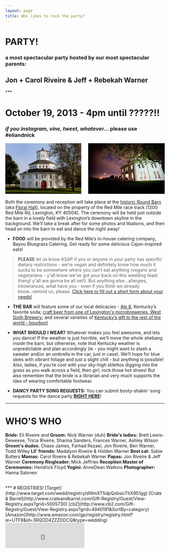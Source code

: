 ```yaml
---
layout: page
title: Who likes to rock the party?
---
```


# PARTY!
### a most spectacular party hosted by our most spectacular parents:
<h2 class="sparkle">Jon + Carol Riveire &amp; Jeff + Rebekah Warner
</h2>
***

# October 19, 2013 - 4pm until ?????!!
### *if you instagram, vine, tweet, whatever...* __please use #eliandnick__

![Floral Hall](/public/images/roundbarn.png)

Both the ceremony and reception will take place at the [historic Round Barn](http://www.theredmile.com/redmile/our-track/virtual-tour/round-barn) (aka [Floral Hall](http://www.nps.gov/nr/travel/lexington/flo.htm)), located on the property of the Red Mile race track (1200 Red Mile Rd, Lexington, KY 40504). The ceremony will be held just outside the barn in a lovely field with Lexington’s downtown skyline in the background. We’ll take a break after for some photos and libations, and then head on into the barn to eat and dance the night away!


* __FOOD__ will be provided by the Red Mile’s in-house catering company, Bayou Bluegrass Catering. Get ready for some delicious Cajun-inspired eats!
> __PLEASE__ let us know ASAP if you or anyone in your party has specific dietary restrictions - we’re vegan and definitely
> know how much it sucks to be somewhere where you can’t eat anything (vegans and vegetarians - y'all know we've got your back on this wedding feast thang! y'all are gonna be all set!). But anything else...allergies, intolerances, what have you - even if you think we already know...remind us,
> please. [Click here to fill out a short form about your needs!](https://docs.google.com/forms/d/1xijIxX8u_KMS4HHNuonFYEjLrXo4Rp-0Mb_KqjEbHfY/viewform)

* __THE BAR__ will feature some of our local delicacies - [Ale 8](http://en.wikipedia.org/wiki/Ale-8-One), Kentucky’s favorite soda; [craft beer from one of Lexington's microbreweries, West Sixth Brewery](http://www.craftbeer.com/featured-brewery/west-sixth-brewing-company); and several varieties of [Kentucky’s gift to the rest of the world - bourbon!](http://en.wikipedia.org/wiki/Bourbon_whiskey)

* __WHAT SHOULD I WEAR?__
Whatever makes you feel awesome, and lets you dance! If the weather is just horrible, we’ll move the whole shebang inside the barn, but otherwise, note that Kentucky weather is unpredictable and plan accordingly (ie - you might want to stash a sweater and/or an umbrella in the car, just in case). We’ll hope for blue skies with vibrant foliage and just a slight chill - but anything is possible! Also, ladies, if you’re cool with your sky-high stilettos digging into the grass as you walk across a field, then girl, rock those hot shoes! But also remember that the bride is a librarian and very much supports the idea of wearing comfortable footwear.

* __DANCY PARTY SONG REQUESTS:__
You can submit booty-shakin' song requests for the dance party [__RIGHT HERE__](https://docs.google.com/forms/d/1gRWS1Tq05aKgqhNKMSdVZyEexFCqHIZ7Ep4yYwHhsSc/viewform)!

***
# WHO'S WHO
__Bride:__ Eli Riveire _and_ __Groom:__ Nick Warner (duh)
__Bride's ladies:__ Brett Lewis-Deweese, Tricia Riveire, Shanna Sanders, Frances Warner, Ashley Wilson
__Groom's dudes:__ Chase James, Farhad Rezaei, Jon Riveire, Ben Warner, Todd Willey
__Lil' friends:__ Madalynn Riveire & Holden Warner
__Best cat:__ Sabie Butters
__Mamas:__ Carol Riveire & Rebekah Warner
__Papas:__ Jon Riveire & Jeff Warner
__Ceremony Ringleader:__ Mick Jeffries
__Reception Master of Ceremonies:__ Hendrick Floyd
__Yogini:__ AnneDean Watkins
__Photographer:__ Hanna Salonen

<br>
***
# REGISTRIES!
[Target](http://www.target.com/wedd/registry/dWmXT5dpQxbsicThX951gg)
[Crate & Barrel](http://www.crateandbarrel.com/Gift-Registry/Guest/View-Registry.aspx?grid=5005730)
[cb2](http://www.cb2.com/Gift-Registry/Guest/View-Registry.aspx?grid=4940191&SortBy=category)
[Amazon](http://www.amazon.com/gp/registry/registry.html?ie=UTF8&id=3RQOD4ZZZDDCQ&type=wedding)

<br>
<iframe src="https://embed.spotify.com/?uri=spotify:user:eliriveire:playlist:3dsWfGQ52I0sMD0rj7Yg1X" width="250" height="80" frameborder="0" allowtransparency="true">
</iframe>
<br>
<br>


